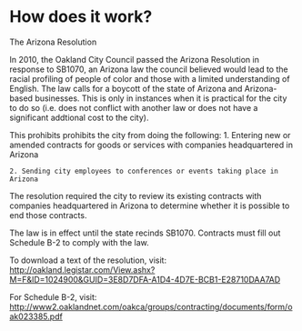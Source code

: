# How does it work?

The Arizona Resolution 

In 2010, the Oakland City Council passed the Arizona Resolution in response to SB1070, an Arizona law the council believed would lead to the racial profiling of people of color and those with a limited understanding of English. The law calls for a boycott of the state of Arizona and Arizona-based businesses. This is only in instances when it is practical for the city to do so (i.e. does not conflict with another law or does not have a significant addtional cost to the city). 

This prohibits prohibits the city from doing the following:
	1. Entering new or amended contracts for goods or services with companies headquartered in Arizona

	2. Sending city employees to conferences or events taking place in Arizona
    
The resolution required the city to review its existing contracts with companies headquartered in Arizona to determine whether it is possible to end those contracts. 

The law is in effect until the state recinds SB1070. Contracts must fill out Schedule B-2 to comply with the law. 

To download a text of the resolution, visit: 
http://oakland.legistar.com/View.ashx?M=F&ID=1024900&GUID=3E8D7DFA-A1D4-4D7E-BCB1-E28710DAA7AD

For Schedule B-2, visit: http://www2.oaklandnet.com/oakca/groups/contracting/documents/form/oak023385.pdf

